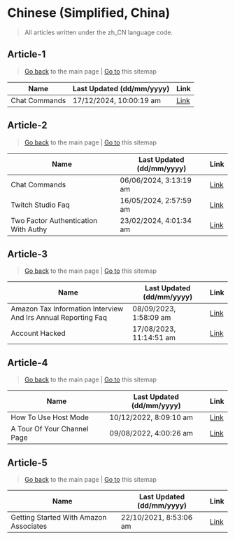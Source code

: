# Chinese (Simplified, China)
> All articles written under the zh_CN language code. 

## Article-1
> [Go back](../README.md) to the main page | [Go to](https://help.twitch.tv/s/sitemap-topicarticle-1.xml) this sitemap

| Name          | Last Updated (dd/mm/yyyy) | Link                                                                   |
|---------------|---------------------------|------------------------------------------------------------------------|
| Chat Commands | 17/12/2024, 10:00:19 am   | [Link](https://help.twitch.tv/s/article/chat-commands?language=zh_CN)  |



## Article-2
> [Go back](../README.md) to the main page | [Go to](https://help.twitch.tv/s/sitemap-topicarticle-2.xml) this sitemap

| Name                                 | Last Updated (dd/mm/yyyy) | Link                                                                                          |
|--------------------------------------|---------------------------|-----------------------------------------------------------------------------------------------|
| Chat Commands                        | 06/06/2024, 3:13:19 am    | [Link](https://help.twitch.tv/s/article/chat-commands?language=zh_CN)                         |
| Twitch Studio Faq                    | 16/05/2024, 2:57:59 am    | [Link](https://help.twitch.tv/s/article/twitch-studio-faq?language=zh_CN)                     |
| Two Factor Authentication With Authy | 23/02/2024, 4:01:34 am    | [Link](https://help.twitch.tv/s/article/two-factor-authentication-with-authy?language=zh_CN)  |



## Article-3
> [Go back](../README.md) to the main page | [Go to](https://help.twitch.tv/s/sitemap-topicarticle-3.xml) this sitemap

| Name                                                          | Last Updated (dd/mm/yyyy) | Link                                                                                                                   |
|---------------------------------------------------------------|---------------------------|------------------------------------------------------------------------------------------------------------------------|
| Amazon Tax Information Interview And Irs Annual Reporting Faq | 08/09/2023, 1:58:09 am    | [Link](https://help.twitch.tv/s/article/amazon-tax-information-interview-and-irs-annual-reporting-faq?language=zh_CN)  |
| Account Hacked                                                | 17/08/2023, 11:14:51 am   | [Link](https://help.twitch.tv/s/article/account-hacked?language=zh_CN)                                                 |



## Article-4
> [Go back](../README.md) to the main page | [Go to](https://help.twitch.tv/s/sitemap-topicarticle-4.xml) this sitemap

| Name                        | Last Updated (dd/mm/yyyy) | Link                                                                                 |
|-----------------------------|---------------------------|--------------------------------------------------------------------------------------|
| How To Use Host Mode        | 10/12/2022, 8:09:10 am    | [Link](https://help.twitch.tv/s/article/how-to-use-host-mode?language=zh_CN)         |
| A Tour Of Your Channel Page | 09/08/2022, 4:00:26 am    | [Link](https://help.twitch.tv/s/article/a-tour-of-your-channel-page?language=zh_CN)  |



## Article-5
> [Go back](../README.md) to the main page | [Go to](https://help.twitch.tv/s/sitemap-topicarticle-5.xml) this sitemap

| Name                                   | Last Updated (dd/mm/yyyy) | Link                                                                                            |
|----------------------------------------|---------------------------|-------------------------------------------------------------------------------------------------|
| Getting Started With Amazon Associates | 22/10/2021, 8:53:06 am    | [Link](https://help.twitch.tv/s/article/getting-started-with-amazon-associates?language=zh_CN)  |




